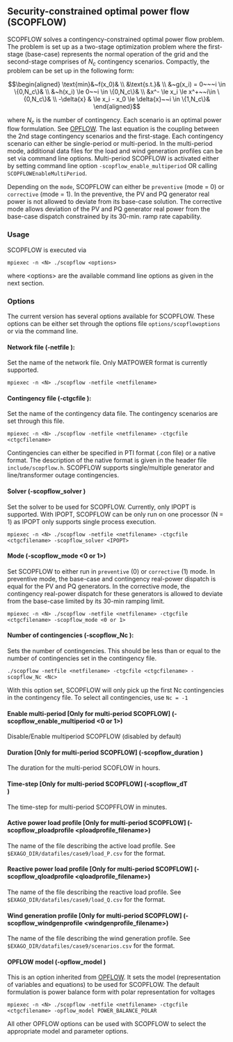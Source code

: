 ## Security-constrained optimal power flow (SCOPFLOW)
SCOPFLOW solves a contingency-constrained optimal power flow problem. The problem is set up as a two-stage optimization problem where the first-stage (base-case) represents the normal operation of the grid and the second-stage comprises of $N_c$ contingency scenarios. Compactly, the problem can be set up in the following form:

```math
\begin{aligned}
\text{min}&~f(x_0)& \\
&\text{s.t.}& \\
&~g(x_i) = 0~~~i \in \{0,N_c\}& \\
&~h(x_i) \le 0~~i \in \{0,N_c\}& \\
&x^- \le x_i \le x^+~~i\in \{0,N_c\}& \\
-\delta{x} & \le x_i - x_0 \le \delta{x}~~i \in \{1,N_c\}&
\end{aligned}
 ```

where $N_c$ is the number of contingency. Each scenario is an optimal power flow formulation. See [OPFLOW](opflow.md). The last equation is the coupling between the 2nd stage contingency scenarios and the first-stage. Each contingency scenario can either be single-period or multi-period. In the multi-period mode, additional data files for the load and wind generation profiles can be set via command line options. Multi-period SCOPFLOW is activated either by setting command line option `-scopflow_enable_multiperiod` OR calling `SCOPFLOWEnableMultiPeriod`.

Depending on the `mode`, SCOPFLOW can either be `preventive` (mode = 0) or `corrective` (mode = 1). In the preventive, the PV and PQ generator real power is not allowed to deviate from its base-case solution. The corrective mode allows deviation of the PV and PQ generator real power from the base-case dispatch constrained by its 30-min. ramp rate capability.


### Usage
SCOPFLOW is executed via
```
mpiexec -n <N> ./scopflow <options>
```
where \<options\> are the available command line options as given in the next section.

### Options
The current version has several options available for SCOPFLOW. These options can be either set through the options file `options/scopflowoptions` or via the command line.

#### Network file (-netfile <netfilename>): 
Set the name of the network file. Only MATPOWER format is currently supported.

```
mpiexec -n <N> ./scopflow -netfile <netfilename>
```

#### Contingency file (-ctgcfile <ctgcfilename>): 
Set the name of the contingency data file. The contingency scenarios are set through this file.
```
mpiexec -n <N> ./scopflow -netfile <netfilename> -ctgcfile <ctgcfilename>
```
Contingencies can either be specified in PTI format (.con file) or a native format. The description of the native format is given in the header file `include/scopflow.h`. SCOPFLOW supports single/multiple generator and line/transformer outage contingencies.

#### Solver (-scopflow_solver <IPOPT>)
Set the solver to be used for SCOPFLOW. Currently, only IPOPT is supported. With IPOPT, SCOPFLOW can be only run on one processor (N = 1) as IPOPT only supports single process execution.
```
mpiexec -n <N> ./scopflow -netfile <netfilename> -ctgcfile <ctgcfilename> -scopflow_solver <IPOPT>
```
#### Mode (-scopflow_mode <0 or 1>)
Set SCOPFLOW to either run in `preventive` (0) or `corrective` (1) mode. In preventive mode, the base-case and contingency real-power dispatch is equal for the PV and PQ generators. In the corrective mode, the contingency real-power dispatch for these generators is allowed to deviate from the base-case limited by its 30-min ramping limit. 
```
mpiexec -n <N> ./scopflow -netfile <netfilename> -ctgcfile <ctgcfilename> -scopflow_mode <0 or 1>
```

#### Number of contingencies (-scopflow_Nc <Nc>): 
Sets the number of contingencies. This should be less than or equal to the number of contingencies set in the contingency file.

```
./scopflow -netfile <netfilename> -ctgcfile <ctgcfilename> -scopflow_Nc <Nc>
```

With this option set, SCOPFLOW will only pick up the first Nc contingencies in the contingency file. To select all contingencies, use `Nc = -1`

#### Enable multi-period [Only for multi-period SCOPFLOW] (-scopflow_enable_multiperiod <0 or 1>)
Disable/Enable multiperiod SCOPFLOW (disabled by default)

#### Duration [Only for multi-period SCOPFLOW] (-scopflow_duration <duration>)
The duration for the multi-period SCOFLOW in hours.

#### Time-step [Only for multi-period SCOPFLOW] (-scopflow_dT <dT>)
The time-step for multi-period SCOPFFLOW in minutes.

#### Active power load profile [Only for multi-period SCOPFLOW] (-scopflow_ploadprofile <ploadprofile_filename>)
The name of the file describing the active load profile. See `$EXAGO_DIR/datafiles/case9/load_P.csv` for the format.

#### Reactive power load profile [Only for multi-period SCOPFLOW] (-scopflow_qloadprofile <qloadprofile_filename>)
The name of the file describing the reactive load profile. See `$EXAGO_DIR/datafiles/case9/load_Q.csv` for the format.

#### Wind generation profile [Only for multi-period SCOPFLOW] (-scopflow_windgenprofile <windgenprofile_filename>)
The name of the file describing the wind generation profile. See `$EXAGO_DIR/datafiles/case9/scenarios.csv` for the format.

#### OPFLOW model (-opflow_model <modelname>)
This is an option inherited from [OPFLOW](opflow.md). It sets the model (representation of variables and equations) to be used for SCOPFLOW. The default formulation is power balance form with polar representation for voltages
```
mpiexec -n <N> ./scopflow -netfile <netfilename> -ctgcfile <ctgcfilename> -opflow_model POWER_BALANCE_POLAR
```

All other OPFLOW options can be used with SCOPFLOW to select the appropriate model and parameter options.

